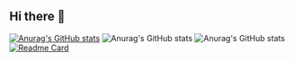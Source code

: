## Hi there 👋
[![Anurag's GitHub stats](https://github-readme-stats.vercel.app/api?Khjoooon=anuraghazra)](https://github.com/anuraghazra/github-readme-stats)
![Anurag's GitHub stats](https://github-readme-stats.vercel.app/api?Khjoooon=anuraghazra&show_icons=true)
![Anurag's GitHub stats](https://github-readme-stats.vercel.app/api?Khjoooon=anuraghazra&show_icons=true&theme=radical)
[![Readme Card](https://github-readme-stats.vercel.app/api/pin/?username=anuraghazra&repo=github-readme-stats)](https://github.com/Khjoooon/github-readme-stats)
<!--
**Khjoooon/Khjoooon** is a ✨ _special_ ✨ repository because its `README.md` (this file) appears on your GitHub profile.

Here are some ideas to get you started:

- 🔭 I’m currently working on ...
- 🌱 I’m currently learning ...
- 👯 I’m looking to collaborate on ...
- 🤔 I’m looking for help with ...
- 💬 Ask me about ...
- 📫 How to reach me: ...
- 😄 Pronouns: ...
- ⚡ Fun fact: ...
-->
